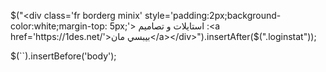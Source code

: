 $("<div class='fr borderg minix' style='padding:2px;background-color:white;margin-top: 5px;'>  استايلات و تصاميم :<a href='https://1des.net/'>بيبسي مان</a></div>").insertAfter($(".loginstat"));

$(`<style>


div#l1 input#u1,div#l3 button{width:99%;margin-left:1px}
div#l2 button,div#l3 button{border:1px solid #ccc!important;border-radius:24px!important;height:27px;padding:0 5px}
div#l1 input#u1{border-radius:15px;border:1px solid #e1e0e0;margin-top:3px;text-align:center}
div#l2 input#pass1,div#l2 input#u2,div#l3 input#pass2,div#l3 input#u3{width:49%;padding:0!important;float:right;margin:2px 5px 2px 0}
div#l2 input#u2,div#l3 input#u3{margin-left:-6px;border-radius:15px;border:1px solid #e1e0e0;text-align:center}
div#l2 input#pass1,div#l3 input#pass2{border-radius:15px;border:1px solid #e1e0e0;text-align:center}
div#l2,div#l3{padding:2px!important}
div#l1{margin:0 1px -18px;padding:0!important}
div#l1,div#l2,div#l3{border-bottom:2px solid;margin-bottom:2px;border-top:2px solid;margin-top:0;border-color:#bababa;border-radius:15px;height:69px}
div#l1 button{border:1px solid #ccc!important;border-radius:24px!important;width:99%;height:27px;padding:0 5px}
div#l2 button{width:70%}

ul.nav.nav-tabs>li>a{border:none;text-align:center;border-radius:3px;display:initial;width:80%;float:left;padding:0!important}

ul.nav.nav-tabs>li.active>a{border:none;border-radius:3px}ul.nav.nav-tabs>li{width:32%;margin:0 5px 0 0}
ul.nav.nav-tabs>li>.fa-user-plus:before,ul.nav.nav-tabs>li>.fa-user:before,ul.nav.nav-tabs>li>.fa-user:before{float:right;margin-right:-26%;padding:0 2px 1px;border-radius:3px;width:23px;text-align:center}
.nav>li>a:focus,.nav>li>a:hover{color:#9abff9}
ul.nav.nav-tabs{margin-top:2px;float:right;width:100%;padding:3px 1px}

div#tlogins::-webkit-scrollbar{width:0px;height:10px}

div#tlogins .fl.mini.u-msg{margin-top:3px!important;border-radius:3px!important}
a.label.label-primary.fl img.fl,button.btn.fr.btn-success.fa.fa-refresh,div#l2 br,div#l3 br{display:none}


a.label.label-primary.fl {
    border-radius: 3px!important;
    margin: 2px -155px;
    padding: 5px!important;
    margin-bottom: 2px;
    text-align: right!important;
}

button.btn.fr.btn-success.fa.fa-refresh{display:none}
a.label.label-primary.fl img.fl{display:none}
#des22{text-align:center!important;font-size:100%!important}
.fr.borderg,.fr.borderg a{font-size:10px!important;padding:0 5px!important;position:relative;color:#ffffff}
.fr.borderg{border:0;margin-top:0;height:0}
span.s1.fa.fa-user.label.badgex.label-as-badge.label-success{padding:0 3px 2px;margin-right:5px}
label.label.label-primary.mini.fl{padding:1px;border-radius:3px!important}




.btn.fr.btn-success.fa.fa-refresh {
  display: none!important;
}

span.flex-grow-1.dots {
  text-align: center!important;
}

.label.bg.d-flex.fl {
  border-radius: 3px !important;
  margin: 1px 2px;
    margin-bottom: 1px;
  margin-bottom: 1px;
  padding: 0px !important;
  margin-bottom: 2px;
  text-align: right !important;
}

div#l1 input#u1 {
  border-radius: 15px;
  border: 1px solid #e1e0e0;
  margin-top: 3px !important;
  text-align: center;
  height: 25px !important;
  width: 95% !important;
  margin-left: 10px;
}

#tlogins {
  max-width: 394px !important;
}
div#l1 button {
  border: 1px solid #ccc !important;
  border-radius: 24px !important;
  width: 95%!important;
  height: 27px!important;
  padding: 0 5px!important;
  margin-left: 10px!important;
}
span.btn.fr.fa.fa-eye {
  transform: matrix(1,0,0,1,-40,-3)!important;
}

.fa.fa-user.label.badgex.label-success {
  transform: matrix(1,0,0,1,-55,0);
}

div#l2 input#pass1, div#l2 input#u2, div#l3 input#pass2, div#l3 input#u3 {
  width: 48% !important;
  padding: 0 !important;
  float: right;
  margin: 2px 5px 2px 0;
    margin-left: 0px;
  height: 25px !important;
}



</style>`).insertBefore('body');
